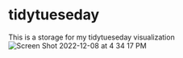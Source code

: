 # tidytueseday
This is a storage for my tidytueseday visualization
![Screen Shot 2022-12-08 at 4 34 17 PM](https://user-images.githubusercontent.com/36610360/218291078-cccdca3c-607d-4199-a65a-7630a37adbd2.png)
